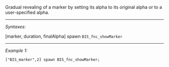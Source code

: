 Gradual revealing of a marker by setting its alpha to its original alpha or to a user-specified alpha.


---
*Syntaxes:*

[marker, duration, finalAlpha] spawn `BIS_fnc_showMarker`

---
*Example 1:*

```sqf
["BIS_marker",2] spawn BIS_fnc_showMarker;
```